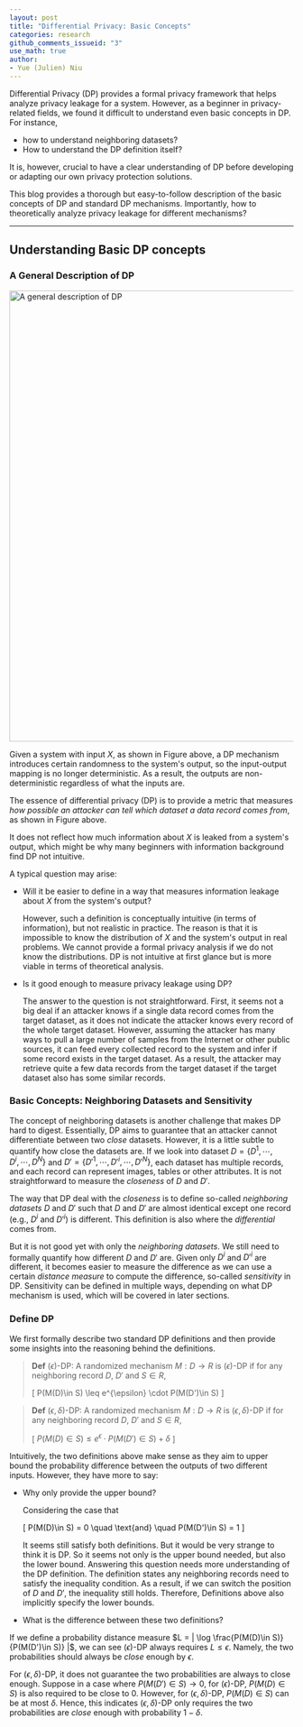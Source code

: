 ```yaml
---
layout: post
title: "Differential Privacy: Basic Concepts"
categories: research
github_comments_issueid: "3"
use_math: true
author:
- Yue (Julien) Niu
---
```


Differential Privacy (DP) provides a formal privacy framework that 
helps analyze privacy leakage for a system.
However, as a beginner in privacy-related fields, we found it difficult to understand 
even basic concepts in DP. 
For instance, 

- how to understand neighboring datasets?
- How to understand the DP definition itself?

It is, however, crucial to have a clear understanding of DP 
before developing or adapting our own privacy protection solutions.

This blog provides a thorough but easy-to-follow description of the basic concepts of DP 
and standard DP mechanisms. 
Importantly, how to theoretically analyze privacy leakage for different mechanisms?

---

## Understanding Basic DP concepts

### A General Description of DP

<img src="https://yuehniu.github.io/homepage//assets/fig/dp/dp_overview.png" alt="A general description of DP" width="800"/>


Given a system with input $X$, as shown in Figure above, a DP mechanism introduces 
certain randomness to the system's output, so the input-output mapping is no longer 
deterministic. As a result, the outputs are non-deterministic regardless of what the inputs are.

The essence of differential privacy (DP) is to provide a metric that measures 
*how possible an attacker can tell which dataset a data record comes from*, 
as shown in Figure above.

It does not reflect how much information about $X$ is leaked from a system's output, 
which might be why many beginners with information background find DP not intuitive. 

A typical question may arise: 
- Will it be easier to define in a way that measures information leakage about $X$ 
from the system's output?

    However, such a definition is conceptually intuitive (in terms of information), 
    but not realistic in practice. 
    The reason is that it is impossible to know the distribution of $X$ and 
    the system's output in real problems. We cannot provide a formal privacy analysis 
    if we do not know the distributions.
    DP is not intuitive at first glance but is more viable in terms of theoretical analysis.

- Is it good enough to measure privacy leakage using DP?

    The answer to the question is not straightforward. 
    First, it seems not a big deal if an attacker knows if a single data record comes from 
    the target dataset, as it does not indicate the attacker knows every record of 
    the whole target dataset.
    However, assuming the attacker has many ways to pull a large number of samples 
    from the Internet or other public sources, 
    it can feed every collected record to the system and infer 
    if some record exists in the target dataset.
    As a result, the attacker may retrieve quite a few data records from the target dataset 
    if the target dataset also has some similar records.

### Basic Concepts: Neighboring Datasets and Sensitivity

The concept of neighboring datasets is another challenge that makes DP hard to digest. 
Essentially, DP aims to guarantee that an attacker cannot differentiate between two *close* datasets. 
However, it is a little subtle to quantify how close the datasets are.
If we look into dataset $D = \{ D^1, \cdots, D^i, \cdots, D^N \}$ and 
$D' = \{ D'^1, \cdots, D'^i, \cdots, D'^N \}$, 
each dataset has multiple records, and each record can represent images, tables or other attributes.
It is not straightforward to measure the *closeness* of $D$ and $D'$.

The way that DP deal with the *closeness* is to define so-called *neighboring datasets* 
$D$ and $D'$ such that $D$ and $D'$ are almost identical except one record 
(e.g., $D^i$ and $D'^i$) is different.
This definition is also where the *differential* comes from.

But it is not good yet with only the *neighboring datasets*. 
We still need to formally quantify how different $D$ and $D'$ are.
Given only $D^i$ and $D'^i$ are different, it becomes easier to measure the difference 
as we can use a certain *distance measure* to compute the difference, so-called *sensitivity* in DP.
Sensitivity can be defined in multiple ways, depending on what DP mechanism is used, 
which will be covered in later sections.

### Define DP

We first formally describe two standard DP definitions and 
then provide some insights into the reasoning behind the definitions.

> **Def** $(\epsilon)$-DP: A randomized mechanism $M: D \rightarrow R$ is $(\epsilon)$-DP if 
> for any neighboring record $D$, $D'$ and $S\in R$,
>
> \[ P(M(D)\in S) \leq e^{\epsilon} \cdot P(M(D')\in S) \]

> **Def** $(\epsilon,\delta)$-DP: A randomized mechanism $M: D \rightarrow R$ is $(\epsilon,\delta)$-DP 
> if for any neighboring record $D$, $D'$ and $S\in R$,
> 
> \[ $P(M(D)\in S) \leq e^{\epsilon} \cdot P(M(D')\in S) + \delta$ \]

Intuitively, the two definitions above make sense as they aim to upper bound 
the probability difference between the outputs of two different inputs.
However, they have more to say:

- Why only provide the upper bound?

    Considering the case that

    \[ P(M(D)\in S) = 0 \quad \text{and} \quad P(M(D')\in S) = 1 \]

    It seems still satisfy both definitions. But it would be very strange to think it is DP.
    So it seems not only is the upper bound needed, but also the lower bound.
    Answering this question needs more understanding of the DP definition. 
    The definition states any neighboring records need to satisfy the inequality condition.
    As a result, if we can switch the position of $D$ and $D'$, the inequality still holds. 
    Therefore, Definitions above also implicitly specify the lower bounds.

- What is the difference between these two definitions?

If we define a probability distance measure 
$L = | \log \frac{P(M(D)\in S)}{P(M(D')\in S)}  |$, 
we can see $(\epsilon)$-DP always requires $L\leq \epsilon$. 
Namely, the two probabilities should always be *close* enough by $\epsilon$.

For $(\epsilon, \delta)$-DP, it does not guarantee the two probabilities 
are always to close enough.
Suppose in a case where $P(M(D')\in S) \rightarrow 0$, 
for $(\epsilon)$-DP, $P(M(D)\in S)$ is also required to be close to 0. 
However, for $(\epsilon, \delta)$-DP, $P(M(D)\in S)$ can be at most $\delta$.
Hence, this indicates $(\epsilon, \delta)$-DP only requires 
the two probabilities are *close* enough with probability $1-\delta$.